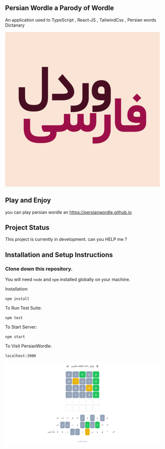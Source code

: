 ## Persian Wordle a Parody of Wordle

An application used to TypeScript , React-JS , TailwindCss , Persian words Dictanary

![Persian wordle Screen Capture](images/PersianWordleLogo.jpg)

## Play and Enjoy

you can play persian wordle an https://persianwordle.github.io

## Project Status

This project is currently in development. can you HELP me ? 

## Installation and Setup Instructions


### Clone down this repository.
You will need `node` and `npm` installed globally on your machine.  

Installation:

`npm install`  

To Run Test Suite:  

`npm test`  

To Start Server:

`npm start`  

To Visit PersianWordle:

`localhost:3000`  

![Persian wordle main](images/screencapture-main.png)